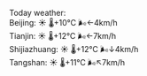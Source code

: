 Today weather:  
Beijing: ☀️   🌡️+10°C 🌬️←4km/h  
Tianjin: ☀️   🌡️+12°C 🌬️←7km/h  
Shijiazhuang: ☀️   🌡️+12°C 🌬️↓4km/h  
Tangshan: ☀️   🌡️+11°C 🌬️↖7km/h  
